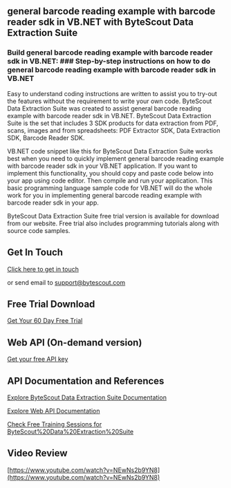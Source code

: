## general barcode reading example with barcode reader sdk in VB.NET with ByteScout Data Extraction Suite

### Build general barcode reading example with barcode reader sdk in VB.NET: ### Step-by-step instructions on how to do general barcode reading example with barcode reader sdk in VB.NET

Easy to understand coding instructions are written to assist you to try-out the features without the requirement to write your own code. ByteScout Data Extraction Suite was created to assist general barcode reading example with barcode reader sdk in VB.NET. ByteScout Data Extraction Suite is the set that includes 3 SDK products for data extraction from PDF, scans, images and from spreadsheets: PDF Extractor SDK, Data Extraction SDK, Barcode Reader SDK.

VB.NET code snippet like this for ByteScout Data Extraction Suite works best when you need to quickly implement general barcode reading example with barcode reader sdk in your VB.NET application. If you want to implement this functionality, you should copy and paste code below into your app using code editor. Then compile and run your application. This basic programming language sample code for VB.NET will do the whole work for you in implementing general barcode reading example with barcode reader sdk in your app.

ByteScout Data Extraction Suite free trial version is available for download from our website. Free trial also includes programming tutorials along with source code samples.

## Get In Touch

[Click here to get in touch](https://bytescout.zendesk.com/hc/en-us/requests/new?subject=ByteScout%20Data%20Extraction%20Suite%20Question)

or send email to [support@bytescout.com](mailto:support@bytescout.com?subject=ByteScout%20Data%20Extraction%20Suite%20Question) 

## Free Trial Download

[Get Your 60 Day Free Trial](https://bytescout.com/download/web-installer?utm_source=github-readme)

## Web API (On-demand version)

[Get your free API key](https://pdf.co/documentation/api?utm_source=github-readme)

## API Documentation and References

[Explore ByteScout Data Extraction Suite Documentation](https://bytescout.com/documentation/index.html?utm_source=github-readme)

[Explore Web API Documentation](https://pdf.co/documentation/api?utm_source=github-readme)

[Check Free Training Sessions for ByteScout%20Data%20Extraction%20Suite](https://academy.bytescout.com/)

## Video Review

[https://www.youtube.com/watch?v=NEwNs2b9YN8](https://www.youtube.com/watch?v=NEwNs2b9YN8)